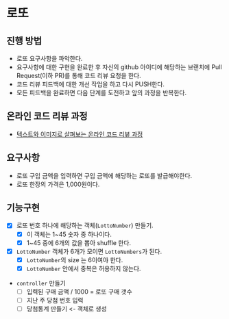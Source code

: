 # 로또
## 진행 방법
* 로또 요구사항을 파악한다.
* 요구사항에 대한 구현을 완료한 후 자신의 github 아이디에 해당하는 브랜치에 Pull Request(이하 PR)를 통해 코드 리뷰 요청을 한다.
* 코드 리뷰 피드백에 대한 개선 작업을 하고 다시 PUSH한다.
* 모든 피드백을 완료하면 다음 단계를 도전하고 앞의 과정을 반복한다.

## 온라인 코드 리뷰 과정
* [텍스트와 이미지로 살펴보는 온라인 코드 리뷰 과정](https://github.com/next-step/nextstep-docs/tree/master/codereview)

## 요구사항
* 로또 구입 금액을 입력하면 구입 금액에 해당하는 로또를 발급해야한다.
* 로또 한장의 가격은 1,000원이다. 


## 기능구현
* [x] 로또 번호 하나에 해당하는 객체(`LottoNumber`) 만들기.
  * [x] 이 객체는 1~45 숫자 중 하나이다. 
  * [x] 1~45 중에 6개의 값을 뽑아 shuffle 한다.
* [x] `LottoNumber` 객체가 6개가 모이면 `LottoNumbers`가 된다. 
  * [x] `LottoNumber`의 size 는 6이여야 한다.
  * [x] `LottoNumber` 안에서 중복은 허용하지 않는다. 
* `controller` 만들기
  * [ ] 입력된 구매 금액 / 1000 = 로또 구매 갯수
  * [ ] 지난 주 당첨 번호 입력 
  * [ ] 당첨통계 만들기 <- 객체로 생성